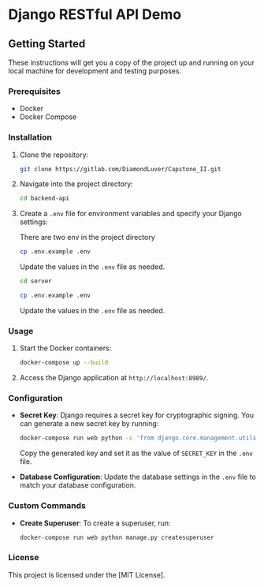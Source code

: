 # Django RESTful API Demo


## Getting Started

These instructions will get you a copy of the project up and running on your local machine for development and testing purposes.

### Prerequisites

- Docker
- Docker Compose

### Installation

1. Clone the repository:

   ```bash
   git clone https://gitlab.com/DiamondLuver/Capstone_II.git
   ```

2. Navigate into the project directory:

   ```bash
   cd backend-api
   ```

3. Create a `.env` file for environment variables and specify your Django settings:
    
    There are two env in the project directory

   ```bash
   cp .env.example .env
   ```
   Update the values in the `.env` file as needed.

   ```bash
   cd server
   ```
   ```bash
   cp .env.example .env
   ```
   Update the values in the `.env` file as needed.

### Usage

1. Start the Docker containers:

   ```bash
   docker-compose up --build
   ```

2. Access the Django application at `http://localhost:8989/`.

### Configuration

- **Secret Key**: Django requires a secret key for cryptographic signing. You can generate a new secret key by running:

  ```bash
  docker-compose run web python -c 'from django.core.management.utils import get_random_secret_key; print(get_random_secret_key())'
  ```

  Copy the generated key and set it as the value of `SECRET_KEY` in the `.env` file.

- **Database Configuration**: Update the database settings in the `.env` file to match your database configuration.

### Custom Commands

- **Create Superuser**: To create a superuser, run:

  ```bash
  docker-compose run web python manage.py createsuperuser
  ```

### License

This project is licensed under the [MIT License].
